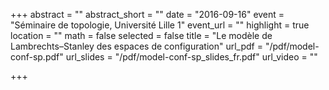 +++
abstract = ""
abstract_short = ""
date = "2016-09-16"
event = "Séminaire de topologie, Université Lille 1"
event_url = ""
highlight = true
location = ""
math = false
selected = false
title = "Le modèle de Lambrechts–Stanley des espaces de configuration"
url_pdf = "/pdf/model-conf-sp.pdf"
url_slides = "/pdf/model-conf-sp_slides_fr.pdf"
url_video = ""

+++
